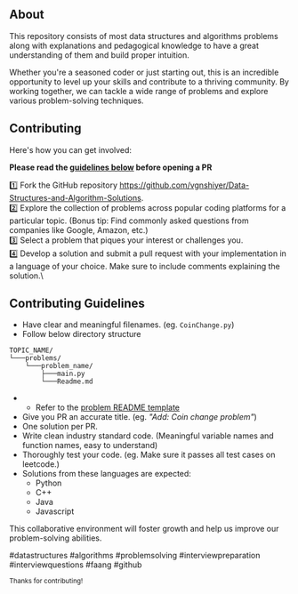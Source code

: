 ## About

This repository consists of most data structures and algorithms problems along with explanations and pedagogical knowledge to have a great understanding of them and build proper intuition.

Whether you're a seasoned coder or just starting out, this is an incredible opportunity to level up your skills and contribute to a thriving community. By working together, we can tackle a wide range of problems and explore various problem-solving techniques.

## Contributing

Here's how you can get involved:

**Please read the [guidelines below](#contributing-guidelines) before opening a PR**

1️⃣ Fork the GitHub repository https://github.com/vgnshiyer/Data-Structures-and-Algorithm-Solutions. \
2️⃣ Explore the collection of problems across popular coding platforms for a particular topic. (Bonus tip: Find commonly asked questions from companies like Google, Amazon, etc.)\
3️⃣ Select a problem that piques your interest or challenges you.\
4️⃣ Develop a solution and submit a pull request with your implementation in a language of your choice. Make sure to include comments explaining the solution.\

## Contributing Guidelines

- Have clear and meaningful filenames. (eg. `CoinChange.py`)
- Follow below directory structure
```
TOPIC_NAME/
└───problems/
    └───problem_name/
        ├───main.py
        └───Readme.md
```
- - Refer to the [problem README template](./.github/README_TEMPLATE.md)
- Give you PR an accurate title. (eg. _"Add: Coin change problem"_)
- One solution per PR.
- Write clean industry standard code. (Meaningful variable names and function names, easy to understand)
- Thoroughly test your code. (eg. Make sure it passes all test cases on leetcode.)
- Solutions from these languages are expected:
    * Python
    * C++
    * Java
    * Javascript

This collaborative environment will foster growth and help us improve our problem-solving abilities. 

#datastructures #algorithms #problemsolving #interviewpreparation #interviewquestions #faang #github 

<sub>Thanks for contributing!</sub>
